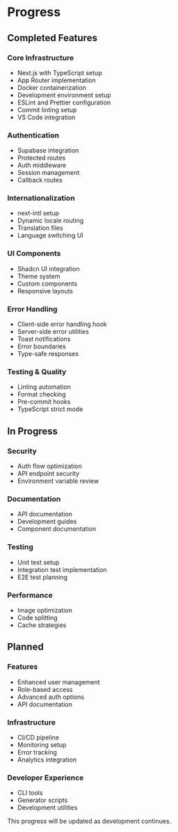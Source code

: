 # Progress

## Completed Features

### Core Infrastructure
- Next.js with TypeScript setup
- App Router implementation
- Docker containerization
- Development environment setup
- ESLint and Prettier configuration
- Commit linting setup
- VS Code integration

### Authentication
- Supabase integration
- Protected routes
- Auth middleware
- Session management
- Callback routes

### Internationalization
- next-intl setup
- Dynamic locale routing
- Translation files
- Language switching UI

### UI Components
- Shadcn UI integration
- Theme system
- Custom components
- Responsive layouts

### Error Handling
- Client-side error handling hook
- Server-side error utilities
- Toast notifications
- Error boundaries
- Type-safe responses

### Testing & Quality
- Linting automation
- Format checking
- Pre-commit hooks
- TypeScript strict mode

## In Progress

### Security
- Auth flow optimization
- API endpoint security
- Environment variable review

### Documentation
- API documentation
- Development guides
- Component documentation

### Testing
- Unit test setup
- Integration test implementation
- E2E test planning

### Performance
- Image optimization
- Code splitting
- Cache strategies

## Planned

### Features
- Enhanced user management
- Role-based access
- Advanced auth options
- API documentation

### Infrastructure
- CI/CD pipeline
- Monitoring setup
- Error tracking
- Analytics integration

### Developer Experience
- CLI tools
- Generator scripts
- Development utilities

This progress will be updated as development continues.